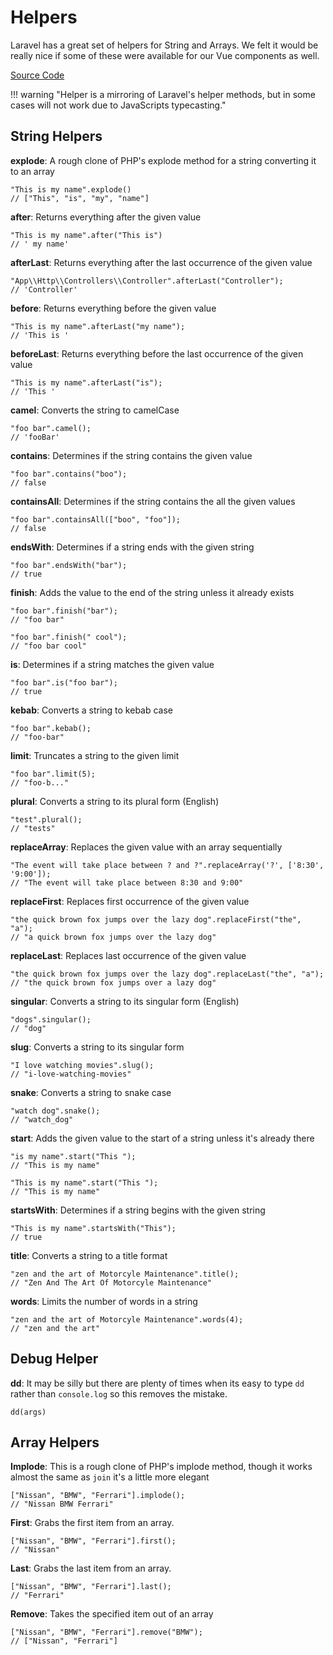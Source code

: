 # Helpers

Laravel has a great set of helpers for String and Arrays. We felt it would be really nice if some of these were available for our Vue components as well.

[Source Code](https://github.com/grafiteinc/helpers)

!!! warning "Helper is a mirroring of Laravel's helper methods, but in some cases will not work due to JavaScripts typecasting."

## String Helpers

**explode**: A rough clone of PHP's explode method for a string converting it to an array
```
"This is my name".explode()
// ["This", "is", "my", "name"]
```

**after**: Returns everything after the given value
```
"This is my name".after("This is")
// ' my name'
```

**afterLast**: Returns everything after the last occurrence of the given value
```
"App\\Http\\Controllers\\Controller".afterLast("Controller");
// 'Controller'
```

**before**: Returns everything before the given value
```
"This is my name".afterLast("my name");
// 'This is '
```

**beforeLast**: Returns everything before the last occurrence of the given value
```
"This is my name".afterLast("is");
// 'This '
```

**camel**: Converts the string to camelCase
```
"foo bar".camel();
// 'fooBar'
```

**contains**: Determines if the string contains the given value
```
"foo bar".contains("boo");
// false
```

**containsAll**: Determines if the string contains the all the given values
```
"foo bar".containsAll(["boo", "foo"]);
// false
```

**endsWith**: Determines if a string ends with the given string
```
"foo bar".endsWith("bar");
// true
```

**finish**: Adds the value to the end of the string unless it already exists
```
"foo bar".finish("bar");
// "foo bar"

"foo bar".finish(" cool");
// "foo bar cool"
```

**is**: Determines if a string matches the given value
```
"foo bar".is("foo bar");
// true
```

**kebab**: Converts a string to kebab case
```
"foo bar".kebab();
// "foo-bar"
```

**limit**: Truncates a string to the given limit
```
"foo bar".limit(5);
// "foo-b..."
```

**plural**: Converts a string to its plural form (English)
```
"test".plural();
// "tests"
```

**replaceArray**: Replaces the given value with an array sequentially
```
"The event will take place between ? and ?".replaceArray('?', ['8:30', '9:00']);
// "The event will take place between 8:30 and 9:00"
```

**replaceFirst**: Replaces first occurrence of the given value
```
"the quick brown fox jumps over the lazy dog".replaceFirst("the", "a");
// "a quick brown fox jumps over the lazy dog"
```

**replaceLast**: Replaces last occurrence of the given value
```
"the quick brown fox jumps over the lazy dog".replaceLast("the", "a");
// "the quick brown fox jumps over a lazy dog"
```

**singular**: Converts a string to its singular form (English)
```
"dogs".singular();
// "dog"
```

**slug**: Converts a string to its singular form
```
"I love watching movies".slug();
// "i-love-watching-movies"
```

**snake**: Converts a string to snake case
```
"watch dog".snake();
// "watch_dog"
```

**start**: Adds the given value to the start of a string unless it's already there
```
"is my name".start("This ");
// "This is my name"
```

```
"This is my name".start("This ");
// "This is my name"
```

**startsWith**: Determines if a string begins with the given string
```
"This is my name".startsWith("This");
// true
```

**title**: Converts a string to a title format
```
"zen and the art of Motorcyle Maintenance".title();
// "Zen And The Art Of Motorcyle Maintenance"
```

**words**: Limits the number of words in a string
```
"zen and the art of Motorcyle Maintenance".words(4);
// "zen and the art"
```

## Debug Helper

**dd**: It may be silly but there are plenty of times when its easy to type `dd` rather than `console.log` so this removes the mistake.
```
dd(args)
```

## Array Helpers

**Implode**: This is a rough clone of PHP's implode method, though it works almost the same as `join` it's a little more elegant
```
["Nissan", "BMW", "Ferrari"].implode();
// "Nissan BMW Ferrari"
```

**First**: Grabs the first item from an array.
```
["Nissan", "BMW", "Ferrari"].first();
// "Nissan"
```

**Last**: Grabs the last item from an array.
```
["Nissan", "BMW", "Ferrari"].last();
// "Ferrari"
```

**Remove**: Takes the specified item out of an array
```
["Nissan", "BMW", "Ferrari"].remove("BMW");
// ["Nissan", "Ferrari"]
```

